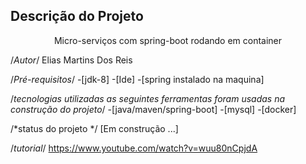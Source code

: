 ## Descrição do Projeto
<p align="center">Micro-serviços com spring-boot rodando em container</p>

/*Autor*/
Elias Martins Dos Reis

/*Pré-requisitos*/
-[jdk-8]
-[Ide]
-[spring instalado na maquina]

/*tecnologias utilizadas as seguintes ferramentas foram usadas na construção do projeto*/
-[java/maven/spring-boot]
-[mysql]
-[docker]



/*status do projeto */
[Em construção ...]



/*tutorial*/
https://www.youtube.com/watch?v=wuu80nCpjdA